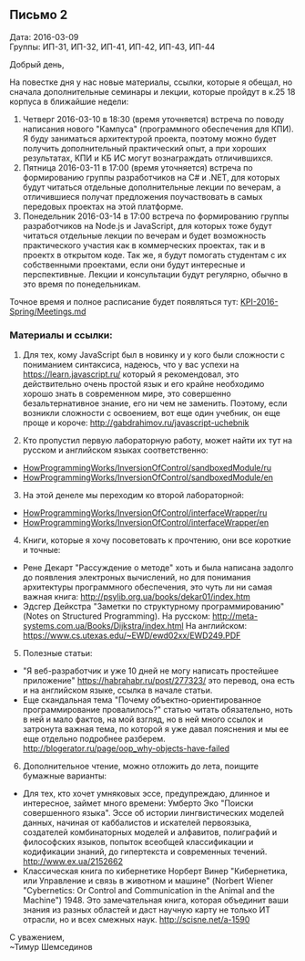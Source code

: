 ## Письмо 2

Дата: 2016-03-09  
Группы: ИП-31, ИП-32, ИП-41, ИП-42, ИП-43, ИП-44  

Добрый день,

На повестке дня у нас новые материалы, ссылки, которые я обещал, но сначала
дополнительные семинары и лекции, которые пройдут в к.25 18 корпуса в ближайшие
недели:

1. Четверг 2016-03-10 в 18:30 (время уточняется) встреча по поводу написания
нового "Кампуса" (программного обеспечения для КПИ). Я буду заниматься
архитектурой проекта, поэтому можно будет получить дополнительный практический
опыт, а при хороших результатах, КПИ и КБ ИС могут вознаграждать отличившихся.
2. Пятница 2016-03-11 в 17:00 (время уточняется) встреча по формированию группы
разработчиков на C# и .NET, для которых будут читаться отдельные дополнительные
лекции по вечерам, а отличившиеся получат предложения поучаствовать в самых
передовых проектах на этой платформе.
3. Понедельник 2016-03-14 в 17:00 встреча по формированию группы разработчиков
на Node.js и JavaScript, для которых тоже будут читаться отдельные лекции по
вечерам и будет возможность практического участия как в коммерческих проектах,
так и в проектх в открытом коде. Так же, я будут помогать студентам с их
собственными проектами, если они будут интересные и перспективные. Лекции и
консультации будут регулярно, обычно в это время по понедельникам.

Точное время и полное расписание будет появляться тут:
[KPI-2016-Spring/Meetings.md](https://github.com/HowProgrammingWorks/Letters/blob/master/KPI-2016-Spring/Meetings.md)

### Материалы и ссылки:

1. Для тех, кому JavaScript был в новинку и у кого были сложности с пониманием
синтаксиса, надеюсь, что у вас успехи на https://learn.javascript.ru/ который я
рекомендовал, это действительно очень простой язык и его крайне необходимо
хорошо знать в современном мире, это совершенно безальтернативное знание, его ни
чем не заменить. Поэтому, если возникли сложности с освоением, вот еще один
учебник, он еще проще и короче: http://gabdrahimov.ru/javascript-uchebnik

2. Кто пропустил первую лабораторную работу, может найти их тут на русском и
английском языках соответственно:
  * [HowProgrammingWorks/InversionOfControl/sandboxedModule/ru](https://github.com/HowProgrammingWorks/InversionOfControl/tree/master/sandboxedModule/ru)
  * [HowProgrammingWorks/InversionOfControl/sandboxedModule/en](https://github.com/HowProgrammingWorks/InversionOfControl/tree/master/sandboxedModule/en)

3. На этой денеле мы переходим ко второй лабораторной:
  * [HowProgrammingWorks/InversionOfControl/interfaceWrapper/ru](https://github.com/HowProgrammingWorks/InversionOfControl/tree/master/interfaceWrapper/ru)
  * [HowProgrammingWorks/InversionOfControl/interfaceWrapper/en](https://github.com/HowProgrammingWorks/InversionOfControl/tree/master/interfaceWrapper/en)

4. Книги, которые я хочу посоветовать к прочтению, они все короткие и точные:
  * Рене Декарт "Рассуждение о методе" хоть и была написана задолго до появления
  электроных вычислений, но для понимания архитектуры программного обеспечения,
  это чуть ли ни самая важная книга: http://psylib.org.ua/books/dekar01/index.htm
  * Эдсгер Дейкстра "Заметки по структурному программированию" (Notes on
  Structured Programming).
  На русском: http://meta-systems.com.ua/Books/Dijkstra/index.html
  На английском: https://www.cs.utexas.edu/~EWD/ewd02xx/EWD249.PDF

5. Полезные статьи:
  * "Я веб-разработчик и уже 10 дней не могу написать простейшее приложение"
  https://habrahabr.ru/post/277323/ это перевод, она есть и на английском языке,
  ссылка в начале статьи.
  * Еще скандальная тема "Почему объектно-ориентированное программирование
  провалилось?" статью читать обязательно, ноть в ней и мало фактов, на мой
  взгляд, но в ней много ссылок и затронута важная тема, по которой я уже
  давал пояснения и мы ее еще отдельно подробнее разберем.
  http://blogerator.ru/page/oop_why-objects-have-failed

6. Дополнительное чтение, можно отложить до лета, поищите бумажные варианты:
  * Для тех, кто хочет умняковых эссе, предупреждаю, длинное и интересное, займет
  много времени: Умберто Эко "Поиски совершенного языка". Эссе об истории
  лингвистических моделей данных, начиная от каббалистов и искателей первоязыка,
  создателей комбинаторных моделей и алфавитов, полиграфий и философских языков,
  попыток всеобщей классификации и кодификации знаний, до гипертекста и
  современных течений. http://www.ex.ua/2152662
  * Классическая книга по кибернетике Норберт Винер "Кибернетика, или Управление
  и связь в животном и машине" (Norbert Wiener "Cybernetics: Or Control and
  Communication in the Animal and the Machine") 1948. Это замечательная книга,
  которая объединит ваши знания из разных областей и даст научную карту не только
  ИТ отрасли, но и всех смежных наук. http://scisne.net/a-1590

С уважением,  
~Тимур Шемсединов
